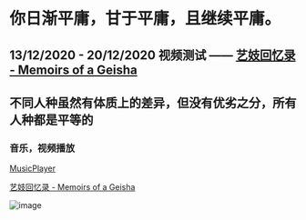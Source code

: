 # 你日渐平庸，甘于平庸，且继续平庸。

## 13/12/2020 - 20/12/2020 视频测试 —— [艺妓回忆录 - Memoirs of a Geisha](https://mediateeee.github.io/videos/Memoirs-of-a-Geisha.html)

## 不同人种虽然有体质上的差异，但没有优劣之分，所有人种都是平等的

### 音乐，视频播放
[MusicPlayer](https://music.163.com/outchain/player?type=2&id=1311319058&auto=0&height=320)

[艺妓回忆录 - Memoirs of a Geisha](https://mediateeee.github.io/videos/Memoirs-of-a-Geisha.html)

![image](mediateeee.github.io/addons/yalong0.jpg "image")
